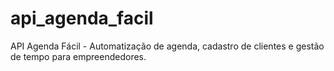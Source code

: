 # api_agenda_facil
API Agenda Fácil -  Automatização de agenda, cadastro de clientes e gestão de tempo para empreendedores.
